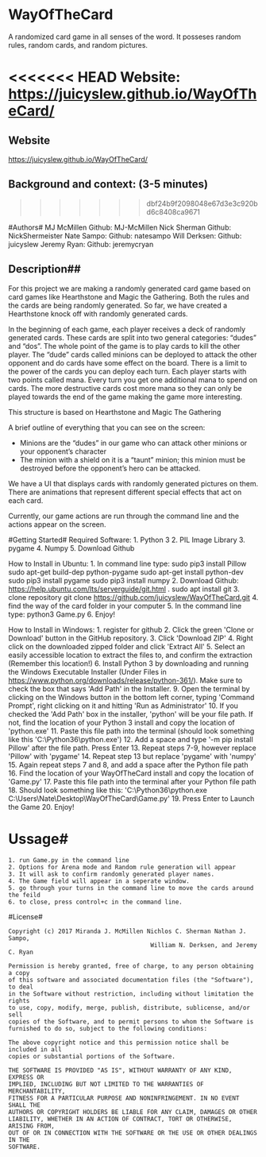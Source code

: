 # WayOfTheCard #
A randomized card game in all senses of the word. It posseses random rules, random cards, and random pictures.

<<<<<<< HEAD
Website: https://juicyslew.github.io/WayOfTheCard/
=======
## Website
https://juicyslew.github.io/WayOfTheCard/

## Background and context: (3-5 minutes) ##
>>>>>>> dbf24b9f2098048e67d3e3c920bd6c8408ca9671

#Authors#
MJ McMillen 				Github: MJ-McMillen
Nick Sherman			  Github: NickShermeister
Nate Sampo: 			  Github: natesampo
Will Derksen:       Github: juicyslew
Jeremy Ryan:        Github: jeremycryan


## Description##

For this project we are making a randomly generated card game based on card games like Hearthstone and Magic the Gathering. Both the rules and the cards are being randomly generated. So far, we have created a Hearthstone knock off with randomly generated cards.

In the beginning of each game, each player receives  a deck of randomly generated cards. These cards are split into two general categories: “dudes” and “dos”. The whole point of the game is to play cards to kill the other player. The “dude” cards called minions can be deployed to attack the other opponent and do cards have some effect on the board. There is a limit to the power of the cards you can deploy each turn. Each player starts with two points called mana. Every turn you get one additional mana to spend on cards. The more destructive cards cost more mana so they can only be played towards the end of the game making the game more interesting.

This structure is based on Hearthstone and Magic The Gathering

A brief outline of everything that you can see on the screen:

* Minions are the “dudes” in our game who can attack other minions or your opponent’s character
* The minion with a shield on it is a “taunt” minion; this minion must be destroyed before the opponent’s hero can be attacked.

We have a  UI that displays cards with randomly generated pictures on them. There are animations that represent different special effects that act on each card.

Currently, our game actions are run through the command line and the actions appear on the screen.

#Getting Started#
Required Software:
	1. Python 3
	2. PIL Image Library
	3. pygame
	4. Numpy
	5. Download Github

How to Install in Ubuntu:
	1. In command line type:
	 sudo pip3 install Pillow
	 sudo apt-get build-dep python-pygame
	 sudo apt-get install python-dev
	 sudo pip3 install pygame
	 sudo pip3 install numpy
	2. Download Github: https://help.ubuntu.com/lts/serverguide/git.html	.
			sudo apt install git
	3. clone repository
				git clone https://github.com/juicyslew/WayOfTheCard.git
	4. find the way of the card folder in your computer
	5. In the command line type: python3 Game.py
	6. Enjoy!

How to Install in Windows:
	1. register for github
	2. Click the green 'Clone or Download' button in the GitHub repository.
	3. Click 'Download ZIP'
	4.	Right click on the downloaded zipped folder and click 'Extract All'
	5. Select an easily accessible location to extract the files to, and confirm the extraction (Remember this location!)
	6. Install Python 3 by downloading and running the Windows Executable Installer (Under Files in https://www.python.org/downloads/release/python-361/). Make sure to check the box that says 'Add Path' in the Installer.
	9. Open the terminal by clicking on the Windows button in the bottom left corner, typing 'Command Prompt', right clicking on it and hitting 'Run as Administrator'
	10. If you checked the 'Add Path' box in the installer, 'python' will be your file path. If not, find the location of your Python 3 install and copy the location of 'python.exe'
	11. Paste this file path into the terminal (should look something like this 'C:\Python36\python.exe')
  12.	Add a space and type '-m pip install Pillow' after the file path. Press Enter
	13. Repeat steps 7-9, however replace 'Pillow' with 'pygame'
	14. Repeat step 13 but replace 'pygame' with 'numpy'
	15. Again repeat steps 7 and 8, and add a space after the Python file path
	16. Find the location of your WayOfTheCard install and copy the location of 'Game.py'
	17. Paste this file path into the terminal after your Python file path
	18. Should look something like this: 'C:\Python36\python.exe C:\Users\Nate\Desktop\WayOfTheCard\Game.py'
	19. Press Enter to Launch the Game
	20. Enjoy!




# Ussage#
	1. run Game.py in the command line
	2. Options for Arena mode and Random rule generation will appear
	3. It will ask to confirm randomly generated player names.
	4. The Game field will appear in a seperate window.
	5. go through your turns in the command line to move the cards around the feild
	6. to close, press control+c in the command line.





#License#

	Copyright (c) 2017 Miranda J. McMillen Nichlos C. Sherman Nathan J. Sampo,
											William N. Derksen, and Jeremy C. Ryan

	Permission is hereby granted, free of charge, to any person obtaining a copy
	of this software and associated documentation files (the "Software"), to deal
	in the Software without restriction, including without limitation the rights
	to use, copy, modify, merge, publish, distribute, sublicense, and/or sell
	copies of the Software, and to permit persons to whom the Software is
	furnished to do so, subject to the following conditions:

	The above copyright notice and this permission notice shall be included in all
	copies or substantial portions of the Software.

	THE SOFTWARE IS PROVIDED "AS IS", WITHOUT WARRANTY OF ANY KIND, EXPRESS OR
	IMPLIED, INCLUDING BUT NOT LIMITED TO THE WARRANTIES OF MERCHANTABILITY,
	FITNESS FOR A PARTICULAR PURPOSE AND NONINFRINGEMENT. IN NO EVENT SHALL THE
	AUTHORS OR COPYRIGHT HOLDERS BE LIABLE FOR ANY CLAIM, DAMAGES OR OTHER
	LIABILITY, WHETHER IN AN ACTION OF CONTRACT, TORT OR OTHERWISE, ARISING FROM,
	OUT OF OR IN CONNECTION WITH THE SOFTWARE OR THE USE OR OTHER DEALINGS IN THE
	SOFTWARE.
